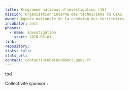 ```yaml
---
title: Programme national d'investigation (15)
mission: Organisation interne des techniciens du CIAS
owner: Agence nationale de la cohésion des territoires
incubator: anct
phases:
  - name: investigation
    start: 2020-06-01
link: 
repository: 
stats: false
stats_url: 
contact: contactincubateur@anct.gouv.fr
---
```

<p>tbd</p>
Collectivité sponsor : 
